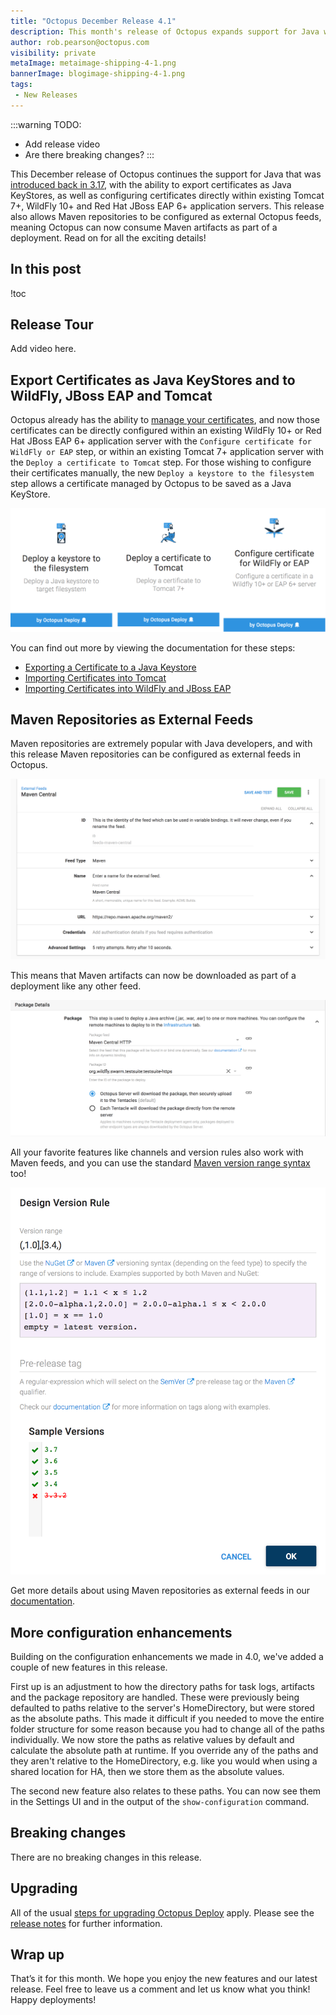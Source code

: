 ```yaml
---
title: "Octopus December Release 4.1"
description: This month's release of Octopus expands support for Java with Maven feeds and certificate deployments to WildFly and Tomcat.
author: rob.pearson@octopus.com
visibility: private
metaImage: metaimage-shipping-4-1.png
bannerImage: blogimage-shipping-4-1.png
tags:
 - New Releases
---
```


:::warning
TODO:

* Add release video
* Are there breaking changes?
  :::

This December release of Octopus continues the support for Java that was [introduced back in 3.17](/blog/2017-09/octopus-release-3-17.md), with the ability to export certificates as Java KeyStores, as well as configuring certificates directly within existing Tomcat 7+, WildFly 10+ and Red Hat JBoss EAP 6+ application servers. This release also allows Maven repositories to be configured as external Octopus feeds, meaning Octopus can now consume Maven artifacts as part of a deployment. Read on for all the exciting details!

## In this post

!toc

## Release Tour

Add video here.

## Export Certificates as Java KeyStores and to WildFly, JBoss EAP and Tomcat

Octopus already has the ability to [manage your certificates](https://octopus.com/docs/deploying-applications/certificates), and now those certificates can be directly configured within an existing WildFly 10+ or Red Hat JBoss EAP 6+ application server with the `Configure certificate for WildFly or EAP` step, or within an existing Tomcat 7+ application server with the `Deploy a certificate to Tomcat` step. For those wishing to configure their certificates manually, the new `Deploy a keystore to the filesystem` step allows a certificate managed by Octopus to be saved as a Java KeyStore.

![New Java Steps](java-steps.png "width=500")

You can find out more by viewing the documentation for these steps:

* [Exporting a Certificate to a Java Keystore](https://octopus.com/docs/v/4.1/deploying-applications/certificates/java-keystore-export)
* [Importing Certificates into Tomcat](https://octopus.com/docs/v/4.1/deploying-applications/certificates/tomcat-certificate-import)
* [Importing Certificates into WildFly and JBoss EAP](https://octopus.com/docs/v/4.1/deploying-applications/certificates/wildfly-certificate-import)

## Maven Repositories as External Feeds

Maven repositories are extremely popular with Java developers, and with this release Maven repositories can be configured as external feeds in Octopus.

![Maven Feed](maven-feed.png "width=500")

This means that Maven artifacts can now be downloaded as part of a deployment like any other feed.

![Maven Artifact](maven-artifacts.png "width=500")

All your favorite features like channels and version rules also work with Maven feeds, and you can use the standard [Maven version range syntax](https://g.octopushq.com/MavenVersioning) too!

![Maven version ranges](maven-version-ranges.png "width=500")

Get more details about using Maven repositories as external feeds in our [documentation](https://octopus.com/docs/v/4.1/deploying-applications/maven-feeds).

## More configuration enhancements

Building on the configuration enhancements we made in 4.0, we've added a couple of new features in this release.

First up is an adjustment to how the directory paths for task logs, artifacts and the package repository are handled. These were previously being defaulted to paths relative to the server's HomeDirectory, but were stored as the absolute paths. This made it difficult if you needed to move the entire folder structure for some reason because you had to change all of the paths individually. We now store the paths as relative values by default and calculate the absolute path at runtime. If you override any of the paths and they aren't relative to the HomeDirectory, e.g. like you would when using a shared location for HA, then we store them as the absolute values.

The second new feature also relates to these paths. You can now see them in the Settings UI and in the output of the `show-configuration` command.

## Breaking changes

There are no breaking changes in this release.

## Upgrading

All of the usual [steps for upgrading Octopus Deploy](https://octopus.com/docs/administration/upgrading) apply. Please see the [release notes](https://octopus.com/downloads/compare?to=4.1.0) for further information.

## Wrap up

That’s it for this month. We hope you enjoy the new features and our latest release. Feel free to leave us a comment and let us know what you think! Happy deployments!
